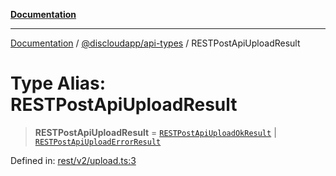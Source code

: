 [**Documentation**](../../../README.md)

***

[Documentation](../../../packages.md) / [@discloudapp/api-types](../README.md) / RESTPostApiUploadResult

# Type Alias: RESTPostApiUploadResult

> **RESTPostApiUploadResult** = [`RESTPostApiUploadOkResult`](../interfaces/RESTPostApiUploadOkResult.md) \| [`RESTPostApiUploadErrorResult`](../interfaces/RESTPostApiUploadErrorResult.md)

Defined in: [rest/v2/upload.ts:3](https://github.com/discloud/discloud.app/blob/1e4ce40911bd2c25d95ae21441839a6f9ec7c445/packages/api-types/rest/v2/upload.ts#L3)
